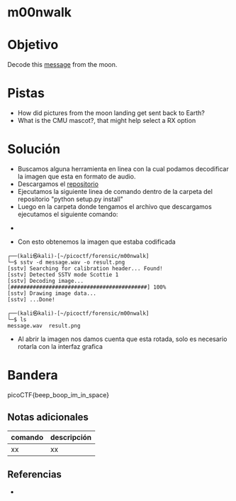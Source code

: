 # m00nwalk

# Objetivo
Decode this [message](https://jupiter.challenges.picoctf.org/static/fc1edf07742e98a480c6aff7d2546107/message.wav) from the moon.

# Pistas
- How did pictures from the moon landing get sent back to Earth?
- What is the CMU mascot?, that might help select a RX option

# Solución
- Buscamos alguna herramienta en linea con la cual podamos decodificar la imagen que esta en formato de audio.
- Descargamos el [repositorio](https://github.com/colaclanth/sstv)
- Ejecutamos la siguiente linea de comando dentro de la carpeta del repositorio "python setup.py install"
- Luego en la carpeta donde tengamos el archivo que descargamos ejecutamos el siguiente comando:
- ```sstv -d audio_file.wav -o result.png 
- Con esto obtenemos la imagen que estaba codificada
```
┌──(kali㉿kali)-[~/picoctf/forensic/m00nwalk]
└─$ sstv -d message.wav -o result.png 
[sstv] Searching for calibration header... Found!    
[sstv] Detected SSTV mode Scottie 1
[sstv] Decoding image...   [###########################################] 100%
[sstv] Drawing image data...
[sstv] ...Done!
                                                                             
┌──(kali㉿kali)-[~/picoctf/forensic/m00nwalk]
└─$ ls
message.wav  result.png
```
- Al abrir la imagen nos damos cuenta que esta rotada, solo es necesario rotarla con la interfaz grafica

# Bandera
picoCTF{beep_boop_im_in_space}

## Notas adicionales
| comando | descripción |
| ------ | ------ |
| xx | xx |

## Referencias
- []()